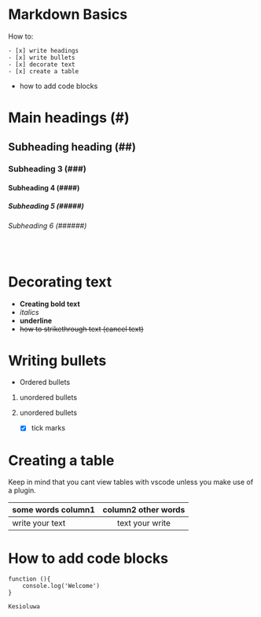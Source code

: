 # Markdown Basics
How to:

    - [x] write headings
    - [x] write bullets
    - [x] decorate text
    - [x] create a table
- how to add code blocks


# Main headings (#)
## Subheading heading (##)
### Subheading 3 (###)
#### Subheading 4 (####)
##### Subheading 5 (#####)
###### Subheading 6 (######)
<br>

# Decorating text
-  **Creating bold text**
-  *italics*
- __underline__
- ~~how to strikethrough text (cancel text)~~

# Writing bullets
- Ordered bullets
1. unordered bullets
2. unordered bullets

    - [x] tick marks

 # Creating a table
 Keep in mind that you cant view tables with vscode unless you make use of a plugin.

 |some words column1| column2 other words| 
 |:-----------------|:------------------:|
 |write your text   |text your write     |
 

 # How to add code blocks

 ```
 function (){
     console.log('Welcome')
 }
 ```

 `Kesioluwa`




